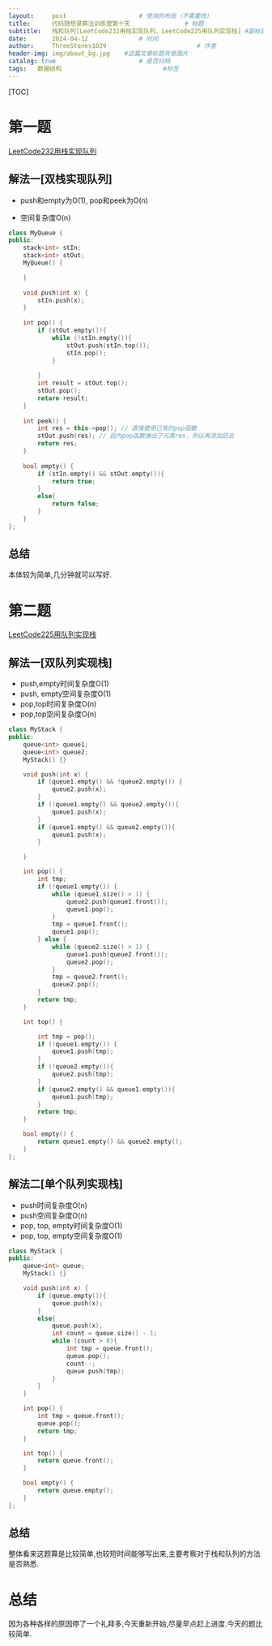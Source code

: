 ```yaml
---
layout:     post   				    # 使用的布局（不需要改）
title:      代码随想录算法训练营第十天 				# 标题 
subtitle:   栈和队列[LeetCode232用栈实现队列、LeetCode225用队列实现栈] #副标题
date:       2024-04-12 				# 时间
author:     ThreeStones1029 						# 作者
header-img: img/about_bg.jpg 	#这篇文章标题背景图片
catalog: true 						# 是否归档
tags:	数据结构							#标签
---
```


[TOC]

# 第一题

[LeetCode232用栈实现队列](https://programmercarl.com/0232.%E7%94%A8%E6%A0%88%E5%AE%9E%E7%8E%B0%E9%98%9F%E5%88%97.html)

## 解法一[双栈实现队列]

* push和empty为O(1), pop和peek为O(n)

* 空间复杂度O(n)

~~~c++
class MyQueue {
public:
    stack<int> stIn;
    stack<int> stOut;
    MyQueue() {

    }
    
    void push(int x) {
        stIn.push(x);
    }
    
    int pop() {
        if (stOut.empty()){
            while (!stIn.empty()){
                stOut.push(stIn.top());
                stIn.pop();
            }
            
        }
        int result = stOut.top();
        stOut.pop();
        return result;
    }
    
    int peek() {
        int res = this->pop(); // 直接使用已有的pop函数
        stOut.push(res); // 因为pop函数弹出了元素res，所以再添加回去
        return res;
    }
    
    bool empty() {
        if (stIn.empty() && stOut.empty()){
            return true;
        }
        else{
            return false;
        }
    }
};
~~~

## 总结

本体较为简单,几分钟就可以写好.

# 第二题

[LeetCode225用队列实现栈](https://programmercarl.com/0225.%E7%94%A8%E9%98%9F%E5%88%97%E5%AE%9E%E7%8E%B0%E6%A0%88.html)

## 解法一[双队列实现栈]

* push,empty时间复杂度O(1)
* push, empty空间复杂度O(1)
* pop,top时间复杂度O(n)
* pop,top空间复杂度O(n)

~~~c++
class MyStack {
public:
    queue<int> queue1;
    queue<int> queue2;
    MyStack() {}

    void push(int x) {
        if (queue1.empty() && !queue2.empty()) {
            queue2.push(x);
        } 
        if (!queue1.empty() && queue2.empty()){
            queue1.push(x);
        }
        if (queue1.empty() && queue2.empty()){
            queue1.push(x);
        }

    }

    int pop() {
        int tmp;
        if (!queue1.empty()) {
            while (queue1.size() > 1) {
                queue2.push(queue1.front());
                queue1.pop();
            }
            tmp = queue1.front();
            queue1.pop();
        } else {
            while (queue2.size() > 1) {
                queue1.push(queue2.front());
                queue2.pop();
            }
            tmp = queue2.front();
            queue2.pop();
        }
        return tmp;
    }

    int top() {

        int tmp = pop();
        if (!queue1.empty()) {
            queue1.push(tmp);
        } 
        if (!queue2.empty()){
            queue2.push(tmp);
        }
        if (queue2.empty() && queue1.empty()){
            queue1.push(tmp);
        }
        return tmp;
    }

    bool empty() {
        return queue1.empty() && queue2.empty();
    }
};
~~~

## 解法二[单个队列实现栈]

* push时间复杂度O(n)
* push空间复杂度O(n)
* pop, top, empty时间复杂度O(1)
* pop, top, empty空间复杂度O(1)

~~~c++
class MyStack {
public:
    queue<int> queue;
    MyStack() {}

    void push(int x) {
        if (queue.empty()){
            queue.push(x);
        }
        else{
            queue.push(x);
            int count = queue.size() - 1;
            while (count > 0){
                int tmp = queue.front();
                queue.pop();
                count--;
                queue.push(tmp);
            }
        }
    }

    int pop() {
        int tmp = queue.front();
        queue.pop();
        return tmp;
    }

    int top() {
        return queue.front();
    }

    bool empty() {
        return queue.empty();
    }
};
~~~

## 总结

整体看来这题算是比较简单,也较短时间能够写出来,主要考察对于栈和队列的方法是否熟悉.

# 总结

因为各种各样的原因停了一个礼拜多,今天重新开始,尽量早点赶上进度.今天的题比较简单.

